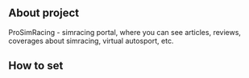 ## About project

ProSimRacing - simracing portal, where you can see articles, reviews, coverages about simracing, virtual autosport, etc. 

## How to set

